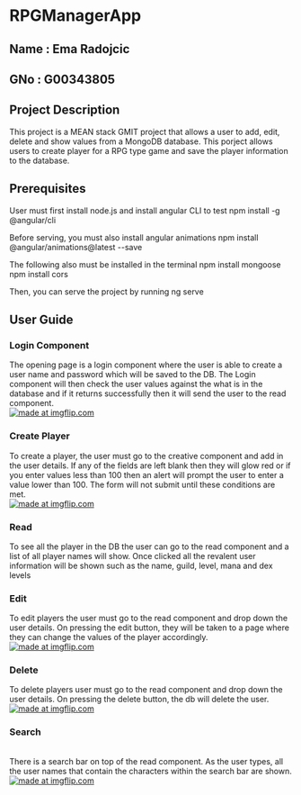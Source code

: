 # RPGManagerApp
## Name : Ema Radojcic
## GNo : G00343805

## Project Description
This project is a MEAN stack GMIT project that allows a user to add, edit, delete and show values from a MongoDB database.
This porject allows users to create player for a RPG type game and save the player information to the database.

## Prerequisites 
User must first install node.js and install angular CLI to test
npm install -g @angular/cli

Before serving, you must also install angular animations
npm install @angular/animations@latest --save

The following also must be installed in the terminal 
npm install mongoose
npm install cors

Then, you can serve the project by running ng serve

## User Guide
### Login Component 
The opening page is a login component where the user is able to create a user name and password which will be saved to the DB.
The Login component will then check the user values against the what is in the database and if it returns successfully then it will send the user to the read component. 
<br>
<a href="https://imgflip.com/gif/3i2pxs"><img src="https://i.imgflip.com/3i2pxs.gif" title="made at imgflip.com"/></a>
<br>
### Create Player
To create a player, the user must go to the creative component and add in the user details. If any of the fields are left blank then they will glow red or if you enter values less than 100 then an alert will prompt the user to enter a value lower than 100. The form will not submit until these conditions are met.
<br>
<a href="https://imgflip.com/gif/3i2ohj"><img src="https://i.imgflip.com/3i2ohj.gif" title="made at imgflip.com"/></a>
<br>
### Read
To see all the player in the DB the user can go to the read component and a list of all player names will show. Once clicked all the revalent user information will be shown such as the name, guild, level, mana and dex levels

### Edit
To edit players the user must go to the read component and drop down the user details. On pressing the edit button, they will be taken to a page where they can change the values of the player accordingly.
<br>
 <a href="https://imgflip.com/gif/3i2oot"><img src="https://i.imgflip.com/3i2oot.gif" title="made at imgflip.com"/></a>
### Delete 
To delete players user must go to the read component and drop down the user details. On pressing the delete button, the db will delete the user.
<br>
<a href="https://imgflip.com/gif/3i2ou7"><img src="https://i.imgflip.com/3i2ou7.gif" title="made at imgflip.com"/></a>
### Search
<br>
There is a search bar on top of the read component. As the user types, all the user names that contain the characters within the search bar are shown.<br>
<a href="https://imgflip.com/gif/3i2p6v"><img src="https://i.imgflip.com/3i2p6v.gif" title="made at imgflip.com"/></a>
